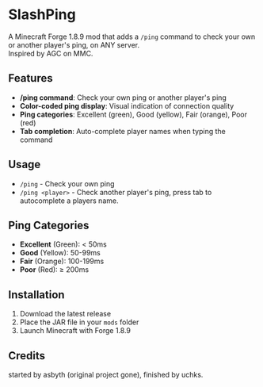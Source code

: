 # SlashPing
A Minecraft Forge 1.8.9 mod that adds a `/ping` command to check your own or another player's ping, on ANY server. <br>
Inspired by AGC on MMC.

## Features
- **/ping command**: Check your own ping or another player's ping
- **Color-coded ping display**: Visual indication of connection quality
- **Ping categories**: Excellent (green), Good (yellow), Fair (orange), Poor (red)
- **Tab completion**: Auto-complete player names when typing the command

## Usage
- `/ping` - Check your own ping
- `/ping <player>` - Check another player's ping, press tab to autocomplete a players name. 

## Ping Categories
- **Excellent** (Green): < 50ms
- **Good** (Yellow): 50-99ms  
- **Fair** (Orange): 100-199ms
- **Poor** (Red): ≥ 200ms

## Installation
1. Download the latest release
2. Place the JAR file in your `mods` folder
3. Launch Minecraft with Forge 1.8.9

## Credits
started by asbyth (original project gone), finished by uchks.